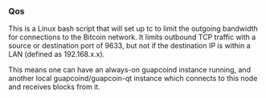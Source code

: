 ### Qos ###

This is a Linux bash script that will set up tc to limit the outgoing bandwidth for connections to the Bitcoin network. It limits outbound TCP traffic with a source or destination port of 9633, but not if the destination IP is within a LAN (defined as 192.168.x.x).

This means one can have an always-on guapcoind instance running, and another local guapcoind/guapcoin-qt instance which connects to this node and receives blocks from it.
